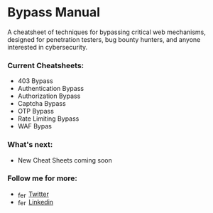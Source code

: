 # Bypass Manual

A cheatsheet of techniques for bypassing critical web mechanisms, designed for penetration testers, bug bounty hunters, and anyone interested in cybersecurity.

### Current Cheatsheets:
- 403 Bypass
- Authentication Bypass
- Authorization Bypass
- Captcha Bypass
- OTP Bypass
- Rate Limiting Bypass
- WAF Bypas

### What's next:
- New Cheat Sheets coming soon

### Follow me for more: <br>
- <img align="center" src="https://raw.githubusercontent.com/rahuldkjain/github-profile-readme-generator/master/src/images/icons/Social/twitter.svg" alt="feritozner" height="15" width="20" /> <a href="https://twitter.com/feritozner" target="blank"> Twitter </a> <br>
- <img align="center" src="https://raw.githubusercontent.com/rahuldkjain/github-profile-readme-generator/master/src/images/icons/Social/linked-in-alt.svg" alt="ferit-ozner" height="15" width="20" /> <a href="https://linkedin.com/in/ferit-ozner" target="blank"> Linkedin </a> <br>



